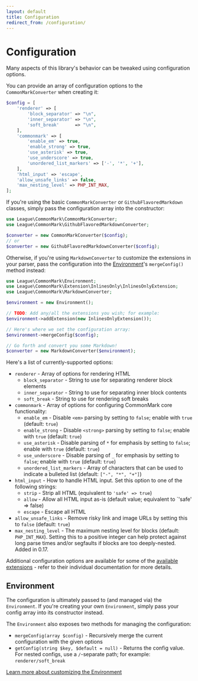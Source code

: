 ```yaml
---
layout: default
title: Configuration
redirect_from: /configuration/
---
```


# Configuration

Many aspects of this library's behavior can be tweaked using configuration options.

You can provide an array of configuration options to the `CommonMarkConverter` when creating it:

```php
$config = [
    'renderer' => [
        'block_separator' => "\n",
        'inner_separator' => "\n",
        'soft_break'      => "\n",
    ],
    'commonmark' => [
        'enable_em' => true,
        'enable_strong' => true,
        'use_asterisk' => true,
        'use_underscore' => true,
        'unordered_list_markers' => ['-', '*', '+'],
    ],
    'html_input' => 'escape',
    'allow_unsafe_links' => false,
    'max_nesting_level' => PHP_INT_MAX,
];
```

If you're using the basic `CommonMarkConverter` or `GithubFlavoredMarkdown` classes, simply pass the configuration array into the constructor:

```php
use League\CommonMark\CommonMarkConverter;
use League\CommonMark\GithubFlavoredMarkdownConverter;

$converter = new CommonMarkConverter($config);
// or
$converter = new GithubFlavoredMarkdownConverter($config);
```

Otherwise, if you're using `MarkdownConverter` to customize the extensions in your parser, pass the configuration into the [Environment](/1.6/customization/environment/)'s `mergeConfig()` method instead:

```php
use League\CommonMark\Environment;
use League\CommonMark\Extension\InlinesOnly\InlinesOnlyExtension;
use League\CommonMark\MarkdownConverter;

$environment = new Environment();

// TODO: Add any/all the extensions you wish; for example:
$environment->addExtension(new InlinesOnlyExtension());

// Here's where we set the configuration array:
$environment->mergeConfig($config);

// Go forth and convert you some Markdown!
$converter = new MarkdownConverter($environment);
```

Here's a list of currently-supported options:

- `renderer` - Array of options for rendering HTML
  - `block_separator` - String to use for separating renderer block elements
  - `inner_separator` - String to use for separating inner block contents
  - `soft_break` - String to use for rendering soft breaks
- `commonmark` - Array of options for configuring CommonMark core functionality:
  - `enable_em` - Disable `<em>` parsing by setting to `false`; enable with `true` (default: `true`)
  - `enable_strong` - Disable `<strong>` parsing by setting to `false`; enable with `true` (default: `true`)
  - `use_asterisk` - Disable parsing of `*` for emphasis by setting to `false`; enable with `true` (default: `true`)
  - `use_underscore` - Disable parsing of `_` for emphasis by setting to `false`; enable with `true` (default: `true`)
  - `unordered_list_markers` - Array of characters that can be used to indicate a bulleted list (default: `["-", "*", "+"]`)
- `html_input` - How to handle HTML input.  Set this option to one of the following strings:
  - `strip` - Strip all HTML (equivalent to `'safe' => true`)
  - `allow` - Allow all HTML input as-is (default value; equivalent to `'safe' => false)
  - `escape` - Escape all HTML
- `allow_unsafe_links` - Remove risky link and image URLs by setting this to `false` (default: `true`)
- `max_nesting_level` - The maximum nesting level for blocks (default: `PHP_INT_MAX`). Setting this to a positive integer can help protect against long parse times and/or segfaults if blocks are too deeply-nested. Added in 0.17.

Additional configuration options are available for some of the [available extensions](/1.6/customization/extensions/) - refer to their individual documentation for more details.

## Environment

The configuration is ultimately passed to (and managed via) the `Environment`.  If you're creating your own `Environment`, simply pass your config array into its constructor instead.

The `Environment` also exposes two methods for managing the configuration:

- `mergeConfig(array $config)` - Recursively merge the current configuration with the given options
- `getConfig(string $key, $default = null)` - Returns the config value. For nested configs, use a `/`-separate path; for example: `renderer/soft_break`

[Learn more about customizing the Environment](/1.6/customization/environment/)

